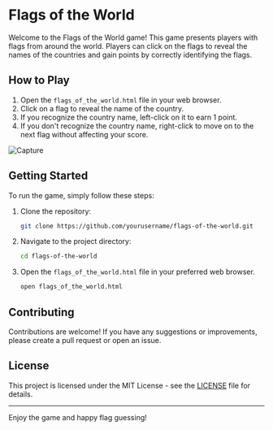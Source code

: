 # Flags of the World

Welcome to the Flags of the World game! This game presents players with flags from around the world. Players can click on the flags to reveal the names of the countries and gain points by correctly identifying the flags.

## How to Play

1. Open the `flags_of_the_world.html` file in your web browser.
2. Click on a flag to reveal the name of the country.
3. If you recognize the country name, left-click on it to earn 1 point.
4. If you don't recognize the country name, right-click to move on to the next flag without affecting your score.

![Capture](https://github.com/user-attachments/assets/5c9ef715-7ca9-4e86-a985-7689bce7871a)

## Getting Started

To run the game, simply follow these steps:

1. Clone the repository:

    ```sh
    git clone https://github.com/yourusername/flags-of-the-world.git
    ```

2. Navigate to the project directory:

    ```sh
    cd flags-of-the-world
    ```

3. Open the `flags_of_the_world.html` file in your preferred web browser.

    ```sh
    open flags_of_the_world.html
    ```

## Contributing

Contributions are welcome! If you have any suggestions or improvements, please create a pull request or open an issue.

## License

This project is licensed under the MIT License - see the [LICENSE](LICENSE) file for details.

---

Enjoy the game and happy flag guessing!
